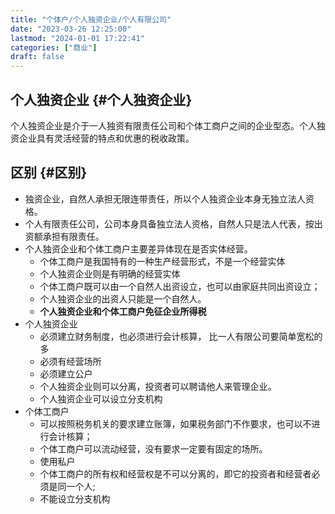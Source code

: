 ```yaml
---
title: "个体户/个人独资企业/个人有限公司"
date: "2023-03-26 12:25:00"
lastmod: "2024-01-01 17:22:41"
categories: ["商业"]
draft: false
---
```


## 个人独资企业 {#个人独资企业}

个人独资企业是介于一人独资有限责任公司和个体工商户之间的企业型态。个人独资企业具有灵活经营的特点和优惠的税收政策。


## 区别 {#区别}

-   独资企业，自然人承担无限连带责任，所以个人独资企业本身无独立法人资格。
-   个人有限责任公司，公司本身具备独立法人资格，自然人只是法人代表，按出资额承担有限责任。
-   个人独资企业和个体工商户主要差异体现在是否实体经营。
    -   个体工商户是我国特有的一种生产经营形式，不是一个经营实体
    -   个人独资企业则是有明确的经营实体
    -   个体工商户既可以由一个自然人出资设立，也可以由家庭共同出资设立；
    -   个人独资企业的出资人只能是一个自然人。
    -   **个人独资企业和个体工商户免征企业所得税**
-   个人独资企业
    -   必须建立财务制度，也必须进行会计核算， 比一人有限公司要简单宽松的多
    -   必须有经营场所
    -   必须建立公户
    -   个人独资企业则可以分离，投资者可以聘请他人来管理企业。
    -   个人独资企业可以设立分支机构
-   个体工商户
    -   可以按照税务机关的要求建立账簿，如果税务部门不作要求，也可以不进行会计核算；
    -   个体工商户可以流动经营，没有要求一定要有固定的场所。
    -   使用私户
    -   个体工商户的所有权和经营权是不可以分离的，即它的投资者和经营者必须是同一个人;
    -   不能设立分支机构